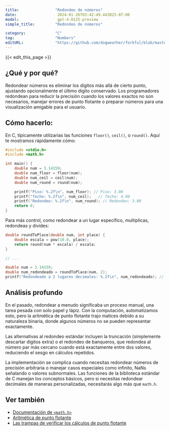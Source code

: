 ```yaml
---
title:                "Redondeo de números"
date:                  2024-01-26T03:42:49.443025-07:00
model:                 gpt-4-0125-preview
simple_title:         "Redondeo de números"

category:             "C"
tag:                  "Numbers"
editURL:              "https://github.com/dogweather/forkful/blob/master/content/es/c/rounding-numbers.md"
---
```


{{< edit_this_page >}}

## ¿Qué y por qué?
Redondear números es eliminar los dígitos más allá de cierto punto, ajustando opcionalmente el último dígito conservado. Los programadores redondean para reducir la precisión cuando los valores exactos no son necesarios, manejar errores de punto flotante o preparar números para una visualización amigable para el usuario.

## Cómo hacerlo:
En C, típicamente utilizarías las funciones `floor()`, `ceil()`, o `round()`. Aquí te mostramos rápidamente cómo:

```C
#include <stdio.h>
#include <math.h>

int main() {
    double num = 3.14159;
    double num_floor = floor(num);
    double num_ceil = ceil(num);
    double num_round = round(num);

    printf("Piso: %.2f\n", num_floor); // Piso: 3.00
    printf("Techo: %.2f\n", num_ceil);   // Techo: 4.00
    printf("Redondeo: %.2f\n", num_round); // Redondeo: 3.00
    return 0;
}
```

Para más control, como redondear a un lugar específico, multiplicas, redondeas y divides:

```C
double roundToPlace(double num, int place) {
    double escala = pow(10.0, place);
    return round(num * escala) / escala;
}

// ...

double num = 3.14159;
double num_redondeado = roundToPlace(num, 2);
printf("Redondeado a 2 lugares decimales: %.2f\n", num_redondeado); // Redondeado a 2 lugares decimales: 3.14
```

## Análisis profundo
En el pasado, redondear a menudo significaba un proceso manual, una tarea pesada con solo papel y lápiz. Con la computación, automatizamos esto, pero la aritmética de punto flotante trajo matices debido a su naturaleza binaria, donde algunos números no se pueden representar exactamente.

Las alternativas al redondeo estándar incluyen la truncación (simplemente descartar dígitos extra) o el redondeo de banqueros, que redondea al número par más cercano cuando está exactamente entre dos valores, reduciendo el sesgo en cálculos repetidos.

La implementación se complica cuando necesitas redondear números de precisión arbitraria o manejar casos especiales como infinito, NaNs señalando o valores subnormales. Las funciones de la biblioteca estándar de C manejan los conceptos básicos, pero si necesitas redondear decimales de maneras personalizadas, necesitarás algo más que `math.h`.

## Ver también
- [Documentación de `<math.h>`](https://en.cppreference.com/w/c/numeric/math)
- [Aritmética de punto flotante](https://es.wikipedia.org/wiki/Aritm%C3%A9tica_de_punto_flotante)
- [Las trampas de verificar los cálculos de punto flotante](https://dl.acm.org/doi/10.1145/1186736.1186737)

